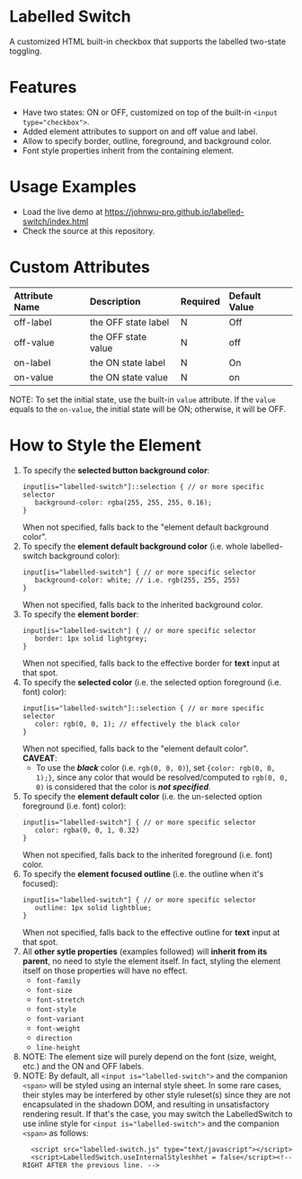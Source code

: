 # Labelled Switch

A customized HTML built-in checkbox that supports the labelled two-state toggling.

# Features
+ Have two states: ON or OFF, customized on top of the built-in `<input type="checkbox">`.
+ Added element attributes to support on and off value and label.
+ Allow to specify border, outline, foreground, and background color.
+ Font style properties inherit from the containing element.

# Usage Examples
+ Load the live demo at https://johnwu-pro.github.io/labelled-switch/index.html
+ Check the source at this repository.

# Custom Attributes
| Attribute Name | Description | Required | Default Value |
|:---|:---|:---|:---|
| off-label | the OFF state label | N | Off |
| off-value | the OFF state value | N | off |
| on-label | the ON state label | N | On |
| on-value | the ON state value | N | on |

NOTE: To set the initial state, use the built-in `value` attribute. If the `value` equals to the `on-value`, the initial state will be ON; otherwise, it will be OFF.

# How to Style the Element
1. To specify the **selected button background color**:
   ```
   input[is="labelled-switch"]::selection { // or more specific selector
      background-color: rgba(255, 255, 255, 0.16);
   }
   ```
   When not specified, falls back to the "element default background color".
1. To specify the **element default background color** (i.e. whole labelled-switch background color):
   ```
   input[is="labelled-switch"] { // or more specific selector
      background-color: white; // i.e. rgb(255, 255, 255)
   }
   ```
   When not specified, falls back to the inherited background color.
1. To specify the **element border**:
   ```
   input[is="labelled-switch"] { // or more specific selector
      border: 1px solid lightgrey;
   }
   ```
   When not specified, falls back to the effective border for **text** input at that spot.
1. To specify the **selected color** (i.e. the selected option foreground (i.e. font) color):
   ```
   input[is="labelled-switch"]::selection { // or more specific selector
      color: rgb(0, 0, 1); // effectively the black color
   }
   ```
   When not specified, falls back to the "element default color".<br/>
   **CAVEAT**:
   * To use the ***black*** color (i.e. `rgb(0, 0, 0)`), set `{color: rgb(0, 0, 1);}`, since any color that would be resolved/computed to `rgb(0, 0, 0)` is considered that the color is ***not specified***.
1. To specify the **element default color** (i.e. the un-selected option foreground (i.e. font) color):
   ```
   input[is="labelled-switch"] { // or more specific selector
      color: rgba(0, 0, 1, 0.32)
   }
   ```
   When not specified, falls back to the inherited foreground (i.e. font) color.
1. To specify the **element focused outline** (i.e. the outline when it's focused):
   ```
   input[is="labelled-switch"] { // or more specific selector
      outline: 1px solid lightblue;
   }
   ```
   When not specified, falls back to the effective outline for **text** input at that spot.
1. All **other sytle properties** (examples followed) will **inherit from its parent**, no need to style the element itself. 
   In fact, styling the element itself on those properties will have no effect.
    * `font-family`
    * `font-size`
    * `font-stretch`
    * `font-style`
    * `font-variant`
    * `font-weight`
    * `direction`
    * `line-height`
1. NOTE: The element size will purely depend on the font (size, weight, etc.) and the ON and OFF labels.
1. NOTE: By default, all `<input is="labelled-switch">` and the companion `<span>` will be styled using an internal style sheet. In some rare cases, their styles may be interfered by other style ruleset(s) since they are not encapsulated in the shadown DOM, and resulting in unsatisfactory rendering result. If that's the case, you may switch the LabelledSwitch to use inline style for `<input is="labelled-switch">` and the companion `<span>` as follows:
   ```
     <script src="labelled-switch.js" type="text/javascript"></script>
     <script>LabelledSwitch.useInternalStyleshhet = false</script><!--  RIGHT AFTER the previous line. -->
   ```
